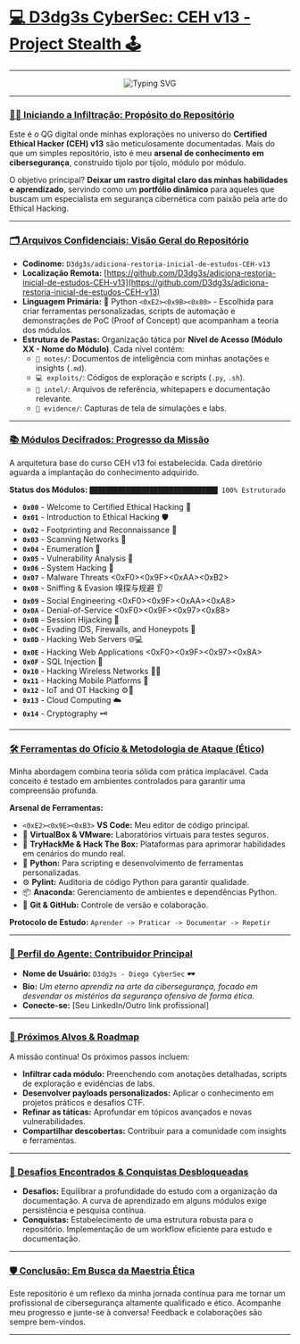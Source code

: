 # <ins>**💻 D3dg3s CyberSec: CEH v13 - Project Stealth 🕹️**</ins>

---

<p align="center">
  <img src="https://readme-typing-svg.herokuapp.com?font=Anonymous+Pro&color=%2300ff00&size=24&lines=Certified+Ethical+Hacker+v13;Documenting+the+Journey;Skills+Showcase" alt="Typing SVG" />
</p>

---

### **<ins>🕵️‍♂️ Iniciando a Infiltração: Propósito do Repositório</ins>**

Este é o QG digital onde minhas explorações no universo do **Certified Ethical Hacker (CEH) v13** são meticulosamente documentadas. Mais do que um simples repositório, isto é meu **arsenal de conhecimento em cibersegurança**, construído tijolo por tijolo, módulo por módulo.

O objetivo principal? **Deixar um rastro digital claro das minhas habilidades e aprendizado**, servindo como um **portfólio dinâmico** para aqueles que buscam um especialista em segurança cibernética com paixão pela arte do Ethical Hacking.

---

### **<ins>🗂️ Arquivos Confidenciais: Visão Geral do Repositório</ins>**

* **Codinome:** `D3dg3s/adiciona-restoria-inicial-de-estudos-CEH-v13`
* **Localização Remota:** [https://github.com/D3dg3s/adiciona-restoria-inicial-de-estudos-CEH-v13](https://github.com/D3dg3s/adiciona-restoria-inicial-de-estudos-CEH-v13)
* **Linguagem Primária:** 🐍 Python `<0xE2><0x9B><0x80>` - Escolhida para criar ferramentas personalizadas, scripts de automação e demonstrações de PoC (Proof of Concept) que acompanham a teoria dos módulos.
* **Estrutura de Pastas:** Organização tática por **Nível de Acesso (Módulo XX - Nome do Módulo)**. Cada nível contém:
    * `📜 notes/`: Documentos de inteligência com minhas anotações e insights (`.md`).
    * `💻 exploits/`: Códigos de exploração e scripts (`.py`, `.sh`).
    * `📂 intel/`: Arquivos de referência, whitepapers e documentação relevante.
    * `📸 evidence/`: Capturas de tela de simulações e labs.

---

### **<ins>📚 Módulos Decifrados: Progresso da Missão</ins>**

A arquitetura base do curso CEH v13 foi estabelecida. Cada diretório aguarda a implantação do conhecimento adquirido.

**Status dos Módulos:** `████████████████████████████████ 100% Estruturado`

* **`0x00`** - Welcome to Certified Ethical Hacking 👾
* **`0x01`** - Introduction to Ethical Hacking 🛡️
* **`0x02`** - Footprinting and Reconnaissance 🔭
* **`0x03`** - Scanning Networks 📡
* **`0x04`** - Enumeration 📝
* **`0x05`** - Vulnerability Analysis 🚨
* **`0x06`** - System Hacking 🔑
* **`0x07`** - Malware Threats <0xF0><0x9F><0xAA><0xB2>
* **`0x08`** - Sniffing & Evasion 嗅探与规避 👂
* **`0x09`** - Social Engineering <0xF0><0x9F><0xAA><0xA8>
* **`0x0A`** - Denial-of-Service <0xF0><0x9F><0x97><0x88>
* **`0x0B`** - Session Hijacking 🍪
* **`0x0C`** - Evading IDS, Firewalls, and Honeypots 🧱
* **`0x0D`** - Hacking Web Servers 🌐💻
* **`0x0E`** - Hacking Web Applications <0xF0><0x9F><0x97><0x8A>️
* **`0x0F`** - SQL Injection 💉
* **`0x10`** - Hacking Wireless Networks 📡📶
* **`0x11`** - Hacking Mobile Platforms 📱
* **`0x12`** - IoT and OT Hacking ⚙️🔌
* **`0x13`** - Cloud Computing ☁️
* **`0x14`** - Cryptography 🗝️

---

### **<ins>🛠️ Ferramentas do Ofício & Metodologia de Ataque (Ético)</ins>**

Minha abordagem combina teoria sólida com prática implacável. Cada conceito é testado em ambientes controlados para garantir uma compreensão profunda.

**Arsenal de Ferramentas:**

* `<0xE2><0x9E><0xB3>` **VS Code:** Meu editor de código principal.
* 🐧 **VirtualBox & VMware:** Laboratórios virtuais para testes seguros.
* 🎯 **TryHackMe & Hack The Box:** Plataformas para aprimorar habilidades em cenários do mundo real.
* 🐍 **Python:** Para scripting e desenvolvimento de ferramentas personalizadas.
* ⚙️ **Pylint:** Auditoria de código Python para garantir qualidade.
* 📦 **Anaconda:** Gerenciamento de ambientes e dependências Python.
* 🐙 **Git & GitHub:** Controle de versão e colaboração.

**Protocolo de Estudo:** `Aprender -> Praticar -> Documentar -> Repetir`

---

### **<ins>👤 Perfil do Agente: Contribuidor Principal</ins>**

* **Nome de Usuário:** `D3dg3s - Diego CyberSec` 🕶️
* **Bio:** *Um eterno aprendiz na arte da cibersegurança, focado em desvendar os mistérios da segurança ofensiva de forma ética.*
* **Conecte-se:** [Seu LinkedIn/Outro link profissional]

---

### **<ins>🎯 Próximos Alvos & Roadmap</ins>**

A missão continua! Os próximos passos incluem:

* **Infiltrar cada módulo:** Preenchendo com anotações detalhadas, scripts de exploração e evidências de labs.
* **Desenvolver payloads personalizados:** Aplicar o conhecimento em projetos práticos e desafios CTF.
* **Refinar as táticas:** Aprofundar em tópicos avançados e novas vulnerabilidades.
* **Compartilhar descobertas:** Contribuir para a comunidade com insights e ferramentas.

---

### **<ins>🚧 Desafios Encontrados & Conquistas Desbloqueadas</ins>**

* **Desafios:** Equilibrar a profundidade do estudo com a organização da documentação. A curva de aprendizado em alguns módulos exige persistência e pesquisa contínua.
* **Conquistas:** Estabelecimento de uma estrutura robusta para o repositório. Implementação de um workflow eficiente para estudo e documentação.

---

### **<ins>🛡️ Conclusão: Em Busca da Maestria Ética</ins>**

Este repositório é um reflexo da minha jornada contínua para me tornar um profissional de cibersegurança altamente qualificado e ético. Acompanhe meu progresso e junte-se à conversa! Feedback e colaborações são sempre bem-vindos.

---
